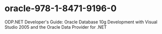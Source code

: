 # oracle-978-1-8471-9196-0
ODP.NET Developer's Guide: Oracle Database 10g Development with Visual Studio 2005 and the Oracle Data Provider for .NET
